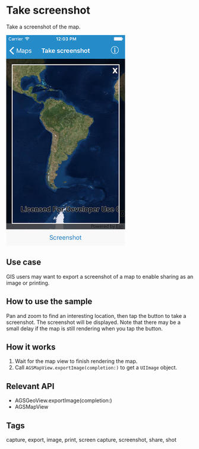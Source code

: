 # Take screenshot

Take a screenshot of the map.

![Image of take screenshot](take-screenshot.png)

## Use case

GIS users may want to export a screenshot of a map to enable sharing as an image or printing.

## How to use the sample

Pan and zoom to find an interesting location, then tap the button to take a screenshot. The screenshot will be displayed. Note that there may be a small delay if the map is still rendering when you tap the button.

## How it works

1. Wait for the map view to finish rendering the map.
2. Call `AGSMapView.exportImage(completion:)` to get a `UIImage` object.

## Relevant API

* AGSGeoView.exportImage(completion:)
* AGSMapView

## Tags

capture, export, image, print, screen capture, screenshot, share, shot
